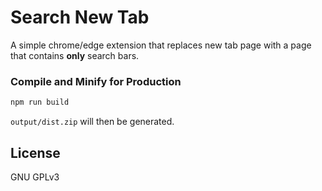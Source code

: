 # Search New Tab

A simple chrome/edge extension that replaces new tab page with a page that contains **only** search bars.

### Compile and Minify for Production

```sh
npm run build
```
`output/dist.zip` will then be generated.

## License

GNU GPLv3